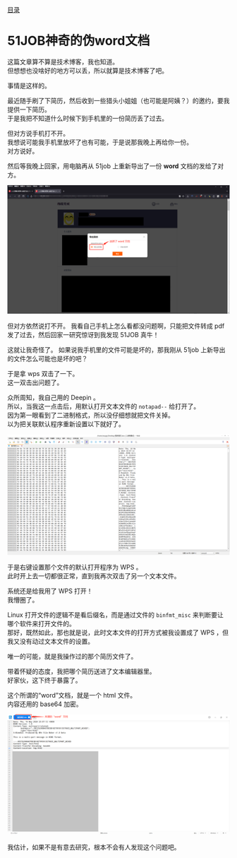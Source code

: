[目录](./)

# 51JOB神奇的伪word文档

这篇文章算不算是技术博客，我也知道。  
但想想也没啥好的地方可以丢，所以就算是技术博客了吧。

事情是这样的。  

最近随手刷了下简历，然后收到一些猎头小姐姐（也可能是阿姨？）的邀约，要我提供一下简历。  
于是我把不知道什么时候下到手机里的一份简历丢了过去。

但对方说手机打不开。  
我想说可能我手机里放坏了也有可能，于是说那我晚上再给你一份。  
对方说好。

然后等我晚上回家，用电脑再从 51job 上重新导出了一份 **word** 文档的发给了对方。

![](word_export.png)

但对方依然说打不开。
我看自己手机上怎么看都没问题啊，只能把文件转成 pdf 发了过去，然后回家一研究惊讶到我发现 51JOB 真牛！

这就让我奇怪了。
如果说我手机里的文件可能是坏的，那我刚从 51job 上新导出的文件怎么可能也是坏的吧？

于是拿 wps 双击了一下。  
这一双击出问题了。

众所周知，我自己用的 Deepin 。  
所以，当我这一点击后，用默认打开文本文件的 `notapad--` 给打开了。  
因为第一眼看到了二进制格式，所以没仔细想就把文件关掉。  
以为把关联默认程序重新设置以下就好了。

![](./notepad--_open.png)

于是右键设置那个文件的默认打开程序为 WPS 。  
此时开上去一切都很正常，直到我再次双击了另一个文本文件。

系统还是给我用了 WPS 打开！  
我懵圈了。

Linux 打开文件的逻辑不是看后缀名，而是通过文件的 `binfmt_misc` 来判断要让哪个软件来打开文件的。  
那好，既然如此，那也就是说，此时文本文件的打开方式被我设置成了 WPS ，但我又没有动过文本文件的设置。

唯一的可能，就是我操作过的那个简历文件了。

带着怀疑的态度，我把哪个简历送进了文本编辑器里。  
好家伙，这下终于暴露了。

这个所谓的“word”文档，就是一个 html 文件。  
内容还用的 base64 加密。

![](./text-editor_open.png)

我估计，如果不是有意去研究，根本不会有人发现这个问题吧。